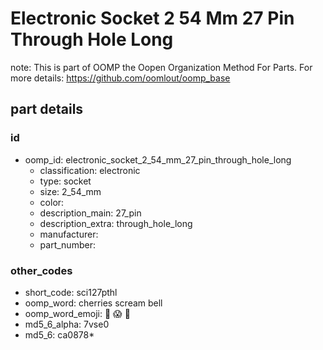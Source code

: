# Electronic Socket 2 54 Mm 27 Pin Through Hole Long  

note: This is part of OOMP the Oopen Organization Method For Parts. For more details: https://github.com/oomlout/oomp_base

##  part details





### id
* oomp_id: electronic_socket_2_54_mm_27_pin_through_hole_long
  * classification: electronic
  * type: socket
  * size: 2_54_mm
  * color: 
  * description_main: 27_pin
  * description_extra: through_hole_long
  * manufacturer: 
  * part_number: 

### other_codes
* short_code: sci127pthl
* oomp_word: cherries scream bell
* oomp_word_emoji: :cherries: :scream: :bell:
* md5_6_alpha: 7vse0
* md5_6: ca0878* 